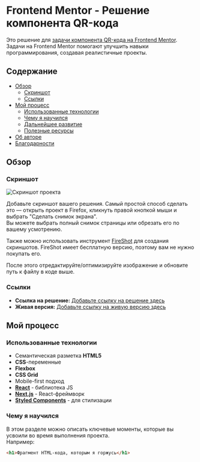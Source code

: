# Frontend Mentor - Решение компонента QR-кода

Это решение для [задачи компонента QR-кода на Frontend Mentor](https://www.frontendmentor.io/challenges/qr-code-component-iux_sIO_H).  
Задачи на Frontend Mentor помогают улучшить навыки программирования, создавая реалистичные проекты.

## Содержание

- [Обзор](#обзор)
  - [Скриншот](#скриншот)
  - [Ссылки](#ссылки)
- [Мой процесс](#мой-процесс)
  - [Использованные технологии](#использованные-технологии)
  - [Чему я научился](#чему-я-научился)
  - [Дальнейшее развитие](#дальнейшее-развитие)
  - [Полезные ресурсы](#полезные-ресурсы)
- [Об авторе](#об-авторе)
- [Благодарности](#благодарности)

## Обзор

### Скриншот

![Скриншот проекта](./screenshot.jpg)

Добавьте скриншот вашего решения. Самый простой способ сделать это — открыть проект в Firefox, кликнуть правой кнопкой мыши и выбрать "Сделать снимок экрана".  
Вы можете выбрать полный снимок страницы или обрезать его по вашему усмотрению.

Также можно использовать инструмент [FireShot](https://getfireshot.com/) для создания скриншотов. FireShot имеет бесплатную версию, поэтому вам не нужно покупать его.

После этого отредактируйте/оптимизируйте изображение и обновите путь к файлу в коде выше.

### Ссылки

- **Ссылка на решение:** [Добавьте ссылку на решение здесь](https://your-solution-url.com)
- **Живая версия:** [Добавьте ссылку на живую версию здесь](https://your-live-site-url.com)

## Мой процесс

### Использованные технологии

- Семантическая разметка **HTML5**
- **CSS**-переменные
- **Flexbox**
- **CSS Grid**
- Mobile-first подход
- [**React**](https://reactjs.org/) - библиотека JS
- [**Next.js**](https://nextjs.org/) - React-фреймворк
- [**Styled Components**](https://styled-components.com/) - для стилизации

### Чему я научился

В этом разделе можно описать ключевые моменты, которые вы усвоили во время выполнения проекта.  
Например:

```html
<h1>Фрагмент HTML-кода, которым я горжусь</h1>
```
